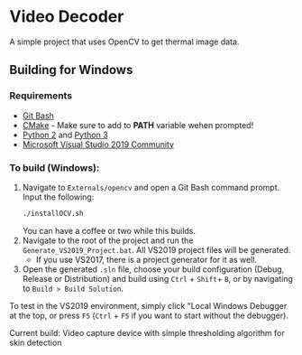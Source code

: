 # Video Decoder

A simple project that uses OpenCV to get thermal image data.

## Building for Windows

### **Requirements**
- [Git Bash](https://gitforwindows.org/)
- [CMake](https://cmake.org/) - Make sure to add to **PATH** variable wehen prompted!
- [Python 2](https://www.python.org/downloads/release/python-2718/) and [Python 3](https://www.python.org/downloads/release/python-378/)
- [Microsoft Visual Studio 2019 Community](https://visualstudio.microsoft.com/downloads/)

### To build (Windows):
1. Navigate to `Externals/opencv` and open a Git Bash command prompt. Input the following:
    ```sh
    ./installOCV.sh
    ```
    You can have a coffee or two while this builds.
2. Navigate to the root of the project and run the `Generate_VS2019_Project.bat`. All VS2019 project files will be generated.
    - If you use VS2017, there is a project generator for it as well.
3. Open the generated `.sln` file, choose your build configuration (Debug, Release or Distribution) and build using `Ctrl` + `Shift`+ `B`, or by navigating to `Build > Build Solution`.

To test in the VS2019 environment, simply click "Local Windows Debugger at the top, or press `F5` (`Ctrl` + `F5` if you want to start without the debugger).

Current build: Video capture device with simple thresholding algorithm for skin detection
